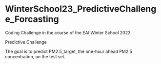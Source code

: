 # WinterSchool23_PredictiveChallenge_Forcasting
Coding Challenge in the course of the EAI Winter School 2023

Predictive Challenge

The goal is to predict PM2.5_target, the one-hour ahead PM2.5 concentration, on the test set.

